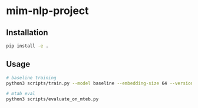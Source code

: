 # mim-nlp-project


## Installation

```bash
pip install -e .
```


## Usage

```bash
# baseline training
python3 scripts/train.py --model baseline --embedding-size 64 --version v2

# mtab eval
python3 scripts/evaluate_on_mteb.py
```

